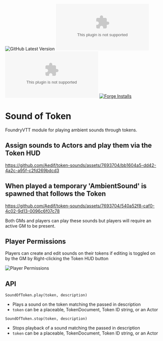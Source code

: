 ![GitHub Latest Version](https://img.shields.io/github/v/release/Aedif/token-sounds?sort=semver)
![GitHub Latest Release](https://img.shields.io/github/downloads/Aedif/token-sounds/latest/aedifs-token-sounds.zip)
![GitHub All Releases](https://img.shields.io/github/downloads/Aedif/token-sounds/aedifs-token-sounds.zip)
[![Forge Installs](https://img.shields.io/badge/dynamic/json?label=Forge%20Installs&query=package.installs&suffix=%25&url=https%3A%2F%2Fforge-vtt.com%2Fapi%2Fbazaar%2Fpackage%2Faedifs-token-sounds)](https://forge-vtt.com/bazaar#package=aedifs-token-sounds)

# Sound of Token

FoundryVTT module for playing ambient sounds through tokens.

## Assign sounds to Actors and play them via the Token HUD

https://github.com/Aedif/token-sounds/assets/7693704/bb1604a5-dd42-4a2c-a95f-c2fd269bdcd3

## When played a temporary 'AmbientSound' is spawned that follows the Token

https://github.com/Aedif/token-sounds/assets/7693704/540a52f8-caf0-4c02-9d13-0096c6f07c78

Both GMs and players can play these sounds but players will require an active GM to be present.

## Player Permissions

Players can create and edit sounds on their tokens if editing is toggled on by the GM by Right-clicking the Token HUD button

![Player Permissions](https://github.com/Aedif/token-sounds/assets/7693704/98f69007-a358-49c0-8323-ad8021ca2456)

## API

`SoundOfToken.play(token, description)`
- Plays a sound on the token matching the passed in description
- `token` can be a placeable, TokenDocument, Token ID string, or an Actor

`SoundOfToken.stop(token, description)`
- Stops playback of a sound matching the passed in description
- `token` can be a placeable, TokenDocument, Token ID string, or an Actor
